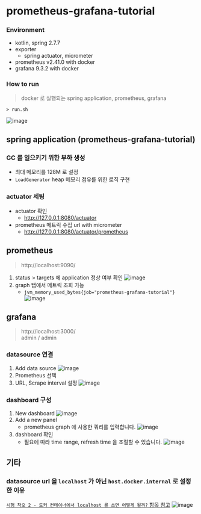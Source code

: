 # prometheus-grafana-tutorial

### Environment

- kotlin, spring 2.7.7
- exporter
    - spring actuator, micrometer
- prometheus v2.41.0 with docker
- grafana 9.3.2 with docker

### How to run

> docker 로 실행되는 spring application, prometheus, grafana

```shell
> run.sh
```

![image](https://user-images.githubusercontent.com/55722186/209907144-a7299729-f340-4ed5-8af9-ebdaa0896963.png)

## spring application (prometheus-grafana-tutorial)

### GC 를 일으키기 위한 부하 생성

- 최대 메모리를 128M 로 설정
- `LoadGenerator` heap 메모리 점유를 위한 로직 구현

### actuator 세팅

- actuator 확인
    - http://127.0.0.1:8080/actuator
- prometheus 메트릭 수집 url with micrometer
    - http://127.0.0.1:8080/actuator/prometheus

## prometheus

> http://localhost:9090/

1. status > targets 에 application 정상 여부 확인
   ![image](https://user-images.githubusercontent.com/55722186/209476697-1df8fab6-2d6f-48a3-9a25-e6e4e2799759.png)
2. graph 탭에서 메트릭 조회 가능
    - `jvm_memory_used_bytes{job="prometheus-grafana-tutorial"}`
      ![image](https://user-images.githubusercontent.com/55722186/209476774-1ba67059-ca33-4aa1-908e-a2d4d75115ba.png)

## grafana

> http://localhost:3000/  
> admin / admin

### datasource 연결

1. Add data source
   ![image](https://user-images.githubusercontent.com/55722186/209907808-b893b863-bcc0-4b22-97bb-3baf845cc629.png)
2. Prometheus 선택
3. URL, Scrape interval 설정
   ![image](https://user-images.githubusercontent.com/55722186/209908036-72c22336-95e7-4be6-9c3e-1042d43cb4a1.png)

### dashboard 구성

1. New dashboard
   ![image](https://user-images.githubusercontent.com/55722186/209908153-b8aa192c-7f4c-4b7e-8e06-da2414bf2955.png)
2. Add a new panel
    - prometheus graph 에 사용한 쿼리를 입력합니다.
      ![image](https://user-images.githubusercontent.com/55722186/209908335-a3d44f5c-9999-4290-bdc2-ff3c4eefd0cd.png)
3. dashboard 확인
    - 필요에 따라 time range, refresh time 을 조절할 수 있습니다.
      ![image](https://user-images.githubusercontent.com/55722186/209908497-e35707aa-a687-406f-9728-a623f8048521.png)

## 기타

### datasource url 을 `localhost` 가 아닌 `host.docker.internal` 로 설정한 이유

[`시행 착오 2 - 도커 컨테이너에서 localhost 를 쓰면 어떻게 될까?` 항목 참고](https://hyune-c.tistory.com/54)
![image](https://user-images.githubusercontent.com/55722186/209913740-445a81b5-c61b-434d-a237-a45a92f1a4cd.png)

